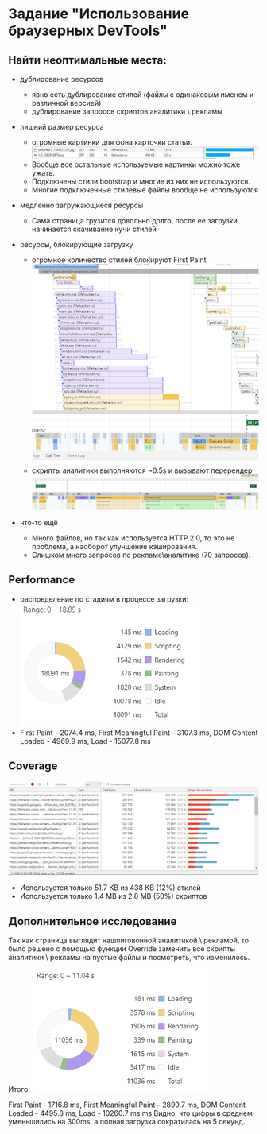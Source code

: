 # Задание "Использование браузерных DevTools"

## Найти неоптимальные места:
* дублирование ресурсов
    - явно есть дублирование стилей (файлы с одинаковым именем и различной версией)
    - дублирование запросов скриптов аналитики \ рекламы

* лишний размер ресурса
    - огромные картинки для фона карточки статьи. 
    ![скриншот таймлайна](images/big-images-timeline.png) 
    - Вообще все остальные используемые картинки можно тоже ужать.
    - Подключены стили bootstrap и многие из них не используются.
    - Многие подключенные стилевые файлы вообще не используются
    
* медленно загружающиеся ресурсы
    - Сама страница грузится довольно долго, после ее загрузки начинается скачивание кучи стилей
    
* ресурсы, блокирующие загрузку
    - огромное количество стилей блокируют First Paint
    ![скриншот аналитики](images/profiler-styles.png)
    - скрипты аналитики выполняются ~0.5s и вызывают перерендер 
    ![скриншот аналитики](images/profiler-analytics.png)
    
* что-то ещё
    - Много файлов, но так как используется HTTP 2.0, то это не проблема, 
    а наоборот улучшение кэширования.
    - Слишком много запросов по рекламе\аналитике (70 запросов). 

## Performance
* распределение по стадиям в процессе загрузки:
    ![скриншот стадий](images/profiler-stages.png) 
* First Paint - 2074.4 ms, First Meaningful Paint - 3107.3 ms, DOM Content Loaded - 4969.9 ms, Load - 15077.8 ms


## Coverage
![скриншот покрытия](images/coverage.png) 
* Используется только 51.7 KB из 438 KB (12%) стилей
* Используется только 1.4 MB из 2.8 MB (50%) скриптов


## Дополнительное исследование
Так как страница выглядит нашпиговонной аналитикой \ рекламой, 
то было решено с помощью функции Override заменить все скрипты аналитики \ рекламы на пустые файлы и посмотреть, что изменилось.


Итого: 
![скриншот стадий](images/profiler-stages-override.png) 

First Paint - 1716.8 ms, First Meaningful Paint - 2899.7 ms, DOM Content Loaded - 4495.8 ms, Load - 10260.7 ms ms
Видно, что цифры в среднем уменьшились на 300ms, а полная загрузка сократилась на 5 секунд.
